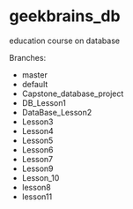 # geekbrains_db
education course on database

Branches:
- master
- default
- Capstone_database_project
- DB_Lesson1
- DataBase_Lesson2
- Lesson3
- Lesson4
- Lesson5
- Lesson6
- Lesson7
- Lesson9
- Lesson_10
- lesson8
- lesson11
